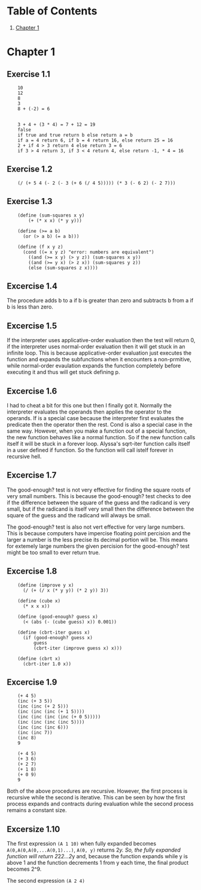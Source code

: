# Table of Contents
1. [Chapter 1](#chapter1)

# Chapter 1
## Exercise 1.1

		10
		12
		8
		3
		8 + (-2) = 6


		3 + 4 + (3 * 4) = 7 + 12 = 19
		false
		if true and true return b else return a = b
		if a = 4 return 6, if b = 4 return 16, else return 25 = 16
		2 + if 4 > 3 return 4 else return 3 = 6
		if 3 > 4 return 3, if 3 < 4 return 4, else return -1, * 4 = 16
## Exercise 1.2

		(/ (+ 5 4 (- 2 (- 3 (+ 6 (/ 4 5))))) (* 3 (- 6 2) (- 2 7)))
## Exercise 1.3

		(define (sum-squares x y)
			(+ (* x x) (* y y)))

		(define (>= a b)
		  (or (> a b) (= a b)))

		(define (f x y z)
		  (cond ((= x y z) "error: numbers are equivalent")
			((and (>= x y) (> y z)) (sum-squares x y))
			((and (>= y x) (> z x)) (sum-squares y z))
			(else (sum-squares z x))))
## Excercise 1.4
The procedure adds b to a if b is greater than zero and subtracts b from a if b is less than zero.
## Excercise 1.5
If the interpreter uses applicative-order evaluation then the test will return 0, if the interpreter uses normal-order evaluation then it will get stuck in an infinite loop. This is because applicative-order evaluation just executes the function and expands the subfunctions when it encounters a non-prmitive, while normal-order evaulation expands the function completely before executing it and thus will get stuck defining p.
## Excercise 1.6
I had to cheat a bit for this one but then I finally got it. Normally the interpreter evaluates the operands then applies the operator to the operands. If is a special case because the interpreter first evaluates the predicate then the operator then the rest. Cond is also a special case in the same way. However, when you make a function out of a special function, the new function behaves like a normal function. So if the new function calls itself it will be stuck in a forever loop. Alyssa's sqrt-iter function calls itself in a user defined if function. So the function will call istelf forever in recursive hell.
## Excercise 1.7
The good-enough? test is not very effective for finding the square roots of very small numbers. This is because the good-enough? test checks to dee if the difference between the square of the guess and the radicand is very small, but if the radicand is itself very small then the difference between the square of the guess and the radicand will always be small.

The good-enough? test is also not vert effective for very large numbers. This is because computers have impercise floating point percision and the larger a number is the less precise its decimal portion will be. This means for extemely large numbers the given percision for the good-enough? test might be too small to ever return true.
## Excercise 1.8

		(define (improve y x)
		  (/ (+ (/ x (* y y)) (* 2 y)) 3))

		(define (cube x)
		  (* x x x))

		(define (good-enough? guess x)
		  (< (abs (- (cube guess) x)) 0.001))

		(define (cbrt-iter guess x)
		  (if (good-enough? guess x)
		      guess
		      (cbrt-iter (improve guess x) x)))

		(define (cbrt x)
		  (cbrt-iter 1.0 x))

## Excercise 1.9
		
		(+ 4 5)
		(inc (+ 3 5))
		(inc (inc (+ 2 5)))
		(inc (inc (inc (+ 1 5))))
		(inc (inc (inc (inc (+ 0 5)))))
		(inc (inc (inc (inc 5))))
		(inc (inc (inc 6)))
		(inc (inc 7))
		(inc 8)
		9
		
		(+ 4 5)
		(+ 3 6)
		(+ 2 7)
		(+ 1 8)
		(+ 0 9)
		9
		
Both of the above procedures are recursive. However, the first process is recursive while the second is iterative. This can be seen by how the first process expands and contracts during evaluation while the second process remains a constant size.

## Excersize 1.10
The first expression `(A 1 10)` when fully expanded becomes `A(0,A(0,A(0,...A(0,1)...)`, `A(0, y)` returns 2*y. So, the fully expanded function will return 2*2*2...2*y and, because the function expands while y is above 1 and the function decrements 1 from y each time, the final product becomes 2^9.

The second expression `(A 2 4)`
